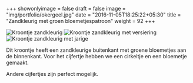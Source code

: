 +++
showonlyimage = false
draft = false
image = "img/portfolio/okergeel.jpg"
date = "2016-11-05T18:25:22+05:30"
title = "Zandkleurig met groen bloemetjespatroon"
weight = 92
+++
<!--more-->
![Kroontje zandkleurig][1]
![Kroontje zandkleurig met versiering][2]
![Kroontje zandkleurig met jarige][3]

Dit kroontje heeft een zandkleurige buitenkant met groene bloemetjes aan de binnenkant. Voor het cijfertje hebben we een cirkeltje en een bloemetje gemaakt.

Andere cijfertjes zijn perfect mogelijk.

[1]: /img/portfolio/okergeel.jpg
[2]: /img/portfolio/alternatieven/oker_versiering.jpg
[3]: /img/portfolio/alternatieven/okergeel_voorbeeld.jpg
